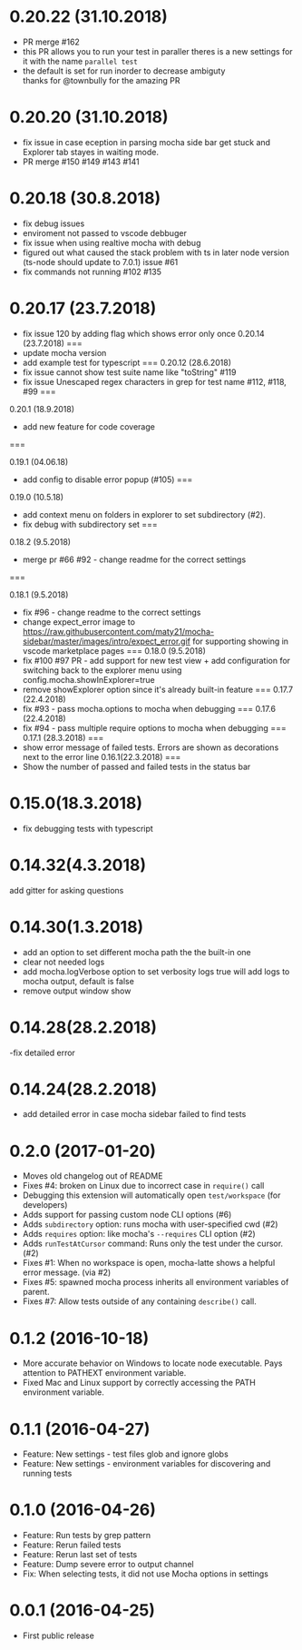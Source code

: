 0.20.22 (31.10.2018)
===
 -  PR merge  #162 
 - this PR allows you to run your test in paraller theres is a new settings for it with the name `parallel test` 
 -  the default is set for run inorder to decrease ambiguty  
  thanks for @townbully for the amazing PR

0.20.20 (31.10.2018)
===
 - fix issue in case eception in parsing mocha side bar get stuck and Explorer tab stayes in waiting mode.
 -  PR merge  #150 #149 #143 #141

0.20.18 (30.8.2018)
===
 - fix debug issues
 - enviroment not passed to vscode debbuger  
 - fix issue when using realtive mocha with debug 
 - figured out what caused the stack problem with ts in later node version (ts-node should update to 7.0.1)    issue #61
 - fix commands not running  #102 #135 

0.20.17 (23.7.2018)
===
 - fix issue 120 by adding flag which shows error only once 
0.20.14 (23.7.2018)
===
 - update mocha version
 - add example test for typescript
===
0.20.12 (28.6.2018)
 - fix issue cannot show test suite name like "toString" #119
 - fix issue Unescaped regex characters in grep for test name #112, #118, #99
===

0.20.1 (18.9.2018)
 - add new feature for code coverage 
 
===

0.19.1 (04.06.18)
 - add config to disable error popup (#105)
===

0.19.0 (10.5.18)
 - add context menu on folders in explorer to set subdirectory (#2). 
 - fix debug with subdirectory set
===

0.18.2 (9.5.2018)
 - merge pr #66  #92 - change readme for the correct settings
 
===

0.18.1 (9.5.2018)
 - fix #96  - change readme to the correct settings
 - change  expect_error image to https://raw.githubusercontent.com/maty21/mocha-sidebar/master/images/intro/expect_error.gif for           supporting showing in vscode marketplace pages 
===
0.18.0 (9.5.2018)
 - fix #100 #97 PR - add support for new test view + add configuration for switching back to the explorer menu
   using config.mocha.showInExplorer=true 
 - remove showExplorer option since it's already built-in feature 
===
0.17.7 (22.4.2018)
 - fix #93 - pass mocha.options to mocha when debugging
===
0.17.6 (22.4.2018)
 - fix #94 - pass multiple require options to mocha when debugging
===
0.17.1 (28.3.2018)
===
 - show error message of failed tests. Errors are shown as decorations next to the error line
0.16.1(22.3.2018)
===
 - Show the number of passed and failed tests in the status bar

0.15.0(18.3.2018)
===
 - fix debugging tests with typescript

0.14.32(4.3.2018)
===
add gitter for asking questions


0.14.30(1.3.2018)
===
- add an option to set different mocha path the the built-in one 
- clear not needed logs
- add mocha.logVerbose option to set verbosity logs true will add logs to mocha output, default is false 
- remove output window show 

0.14.28(28.2.2018)
====
 -fix detailed error


0.14.24(28.2.2018)
====
 - add detailed error in case mocha sidebar failed to find tests

0.2.0 (2017-01-20)
=====

- Moves old changelog out of README
- Fixes #4: broken on Linux due to incorrect case in `require()` call
- Debugging this extension will automatically open `test/workspace` (for developers)
- Adds support for passing custom node CLI options (#6)
- Adds `subdirectory` option: runs mocha with user-specified cwd (#2)
- Adds `requires` option: like mocha's `--requires` CLI option (#2)
- Adds `runTestAtCursor` command: Runs only the test under the cursor. (#2)
- Fixes #1: When no workspace is open, mocha-latte shows a helpful error message. (via #2)
- Fixes #5: spawned mocha process inherits all environment variables of parent.
- Fixes #7: Allow tests outside of any containing `describe()` call.

0.1.2 (2016-10-18)
=====

- More accurate behavior on Windows to locate node executable.
Pays attention to PATHEXT environment variable.
- Fixed Mac and Linux support by correctly accessing the PATH environment variable.

0.1.1 (2016-04-27)
=====

- Feature: New settings - test files glob and ignore globs
- Feature: New settings - environment variables for discovering and running tests

0.1.0 (2016-04-26)
=====

- Feature: Run tests by grep pattern
- Feature: Rerun failed tests
- Feature: Rerun last set of tests
- Feature: Dump severe error to output channel
- Fix: When selecting tests, it did not use Mocha options in  settings

0.0.1 (2016-04-25)
=====

- First public release
